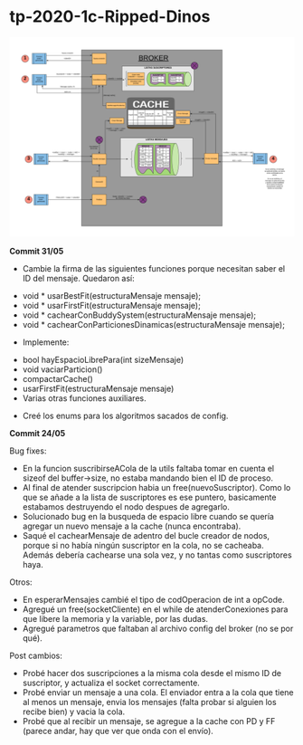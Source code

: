 # tp-2020-1c-Ripped-Dinos

![](Diagrama%20mensajes.png)


**Commit 31/05**

- Cambie la firma de las siguientes funciones porque necesitan saber el ID del mensaje. Quedaron así:
* void * usarBestFit(estructuraMensaje mensaje);
* void * usarFirstFit(estructuraMensaje mensaje);
* void * cachearConBuddySystem(estructuraMensaje mensaje);
* void * cachearConParticionesDinamicas(estructuraMensaje mensaje);

- Implemente:
* bool hayEspacioLibrePara(int sizeMensaje) 
* void vaciarParticion()
* compactarCache()
* usarFirstFit(estructuraMensaje mensaje)
* Varias otras funciones auxiliares. 

- Creé los enums para los algoritmos sacados de config.


**Commit 24/05**

Bug fixes:

- En la funcion suscribirseACola de la utils faltaba tomar en cuenta el sizeof del buffer->size, no estaba mandando bien el ID de proceso.
- Al final de atender suscripcion habia un free(nuevoSuscriptor). Como lo que se añade a la lista de suscriptores es ese puntero, basicamente estabamos destruyendo el nodo despues de agregarlo.
- Solucionado bug en la busqueda de espacio libre cuando se quería agregar un nuevo mensaje a la cache (nunca encontraba).
- Saqué el cachearMensaje de adentro del bucle creador de nodos, porque si no había ningún suscriptor en la cola, no se cacheaba. Además debería cachearse una sola vez, y no tantas como suscriptores haya. 


Otros:

- En esperarMensajes cambié el tipo de codOperacion de int a opCode. 
- Agregué un free(socketCliente) en el while de atenderConexiones para que libere la memoria y la variable, por las dudas.
- Agregué parametros que faltaban al archivo config del broker (no se por qué).


Post cambios: 

- Probé hacer dos suscripciones a la misma cola desde el mismo ID de suscriptor, y actualiza el socket correctamente.
- Probé enviar un mensaje a una cola. El enviador entra a la cola que tiene al menos un mensaje, envia los mensajes (falta probar si alguien los recibe bien)  y vacia la cola.
- Probé que al recibir un mensaje, se agregue a la cache con PD y FF (parece andar, hay que ver que onda con el envío).
